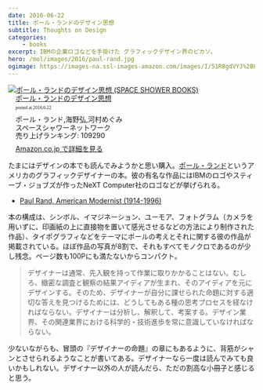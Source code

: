 ```yaml
---
date: 2016-06-22
title: ポール・ランドのデザイン思想
subtitle: Thoughts on Design
categories: 
    - books
excerpt: IBMの企業ロゴなどを手掛けた グラフィックデザイン界のピカソ。
hero: /mol/images/2016/paul-rand.jpg
ogimage: https://images-na.ssl-images-amazon.com/images/I/51R8gdVYJ%2BL.jpg
---
```

<div class="azlink-box"><div class="azlink-image" style="float:left"><a href="http://www.amazon.co.jp/exec/obidos/ASIN/4907435444/warikiru-22/ref=nosim/" name="azlinklink" target="_blank" rel="nofollow"><img src="https://images-na.ssl-images-amazon.com/images/I/51R8gdVYJ%2BL._SL160_.jpg" alt="ポール・ランドのデザイン思想 (SPACE SHOWER BOOKS)" style="border:none" /></a></div><div class="azlink-info" style="float:left;margin-left:15px;line-height:120%"><div class="azlink-name" style="margin-bottom:10px;line-height:120%"><a href="http://www.amazon.co.jp/exec/obidos/ASIN/4907435444/warikiru-22/ref=nosim/" name="azlinklink" target="_blank" rel="nofollow">ポール・ランドのデザイン思想</a><div class="azlink-powered-date" style="font-size:7pt;margin-top:5px;font-family:verdana;line-height:120%">posted at 2016.6.22</div></div><div class="azlink-detail">ポール・ランド,海野弘,河村めぐみ<br />スペースシャワーネットワーク<br />売り上げランキング: 109290<br /></div><div class="azlink-review" style="margin-top:10px;margin-bottom:10px"></div><div class="azlink-link" style="margin-top:5px"><a href="http://www.amazon.co.jp/exec/obidos/ASIN/4907435444/warikiru-22/ref=nosim/" target="_blank" rel="nofollow">Amazon.co.jp で詳細を見る</a></div></div><div class="azlink-footer" style="clear:left"></div></div>

たまにはデザインの本でも読んでみようかと思い購入。[ポール・ランド](https://ja.wikipedia.org/wiki/%E3%83%9D%E3%83%BC%E3%83%AB%E3%83%BB%E3%83%A9%E3%83%B3%E3%83%89)というアメリカのグラフィックデザイナーの本。彼の有名な作品にはIBMのロゴやスティーブ・ジョブズが作ったNeXT Computer社のロゴなどが挙げられる。

- [Paul Rand, American Modernist (1914-1996)](http://www.paul-rand.com/)

本の構成は、シンボル、イマジネーション、ユーモア、フォトグラム（カメラを用いずに、印画紙の上に直接物を置いて感光させるなどの方法により制作された作品）、タイポグラフィなどをテーマにポールの考えとそれに関する彼の作品が掲載されている。ほぼ作品の写真が8割で、それもすべてモノクロであるのが少し残念。ページ数も100Pにも満たないからコンパクト。

> デザイナーは通常、先入観を持って作業に取りかかることはない。むしろ、緻密な調査と観察の結果アイディアが生まれ、そのアイディアを元にデザインする。そのため、デザイナーが自分に課せられた命題に対する適切な答えを見つけるためには、どうしてもある種の思考プロセスを経なければならない。デザイナーは分析し、解釈して、考案する。デザイン業界、その関連業界における科学的・技術進歩を常に意識していなければならない。

少ないながらも、冒頭の『デザイナーの命題』の章にもあるように、背筋がシャンとさせられるようなことが書いてある。デザイナーなら一度は読んでみても良いかもしれない。デザイナー以外の人が読んだら、ただの割高な小冊子と感じると思う。

